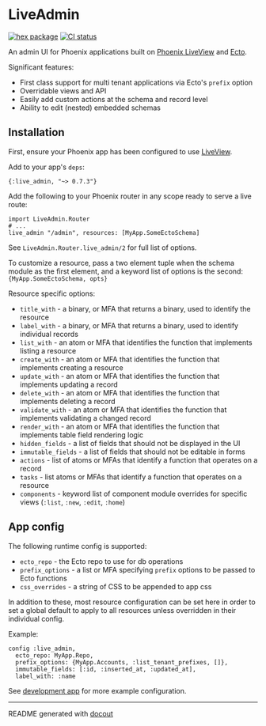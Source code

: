 <!-- This README was generated with docout (https://github.com/tfwright/docout). Edits should be made to the formatter instead of this file, other changes will be overridden on compile. -->

# LiveAdmin

[![hex package](https://img.shields.io/hexpm/v/live_admin.svg)](https://hex.pm/packages/live_admin)
[![CI status](https://github.com/tfwright/live_admin/workflows/CI/badge.svg)](https://github.com/tfwright/live_admin/actions)

An admin UI for Phoenix applications built on [Phoenix LiveView](https://github.com/phoenixframework/phoenix_live_view) and [Ecto](https://github.com/elixir-ecto/ecto/).

Significant features:

* First class support for multi tenant applications via Ecto's `prefix` option
* Overridable views and API
* Easily add custom actions at the schema and record level
* Ability to edit (nested) embedded schemas

## Installation

First, ensure your Phoenix app has been configured to use [LiveView](https://hexdocs.pm/phoenix_live_view/installation.html).

Add to your app's `deps`:

```
{:live_admin, "~> 0.7.3"}
```

Add the following to your Phoenix router in any scope ready to serve a live route:

```
import LiveAdmin.Router
# ...
live_admin "/admin", resources: [MyApp.SomeEctoSchema]
```

See `LiveAdmin.Router.live_admin/2` for full list of options.

To customize a resource, pass a two element tuple when the schema module as the first element, and a keyword list of options is the second: `{MyApp.SomeEctoSchema, opts}`

Resource specific options:

* `title_with` - a binary, or MFA that returns a binary, used to identify the resource
* `label_with` - a binary, or MFA that returns a binary, used to identify individual records
* `list_with` - an atom or MFA that identifies the function that implements listing a resource
* `create_with` - an atom or MFA that identifies the function that implements creating a resource
* `update_with` - an atom or MFA that identifies the function that implements updating a record
* `delete_with` - an atom or MFA that identifies the function that implements deleting a record
* `validate_with` - an atom or MFA that identifies the function that implements validating a changed record
* `render_with` - an atom or MFA that identifies the function that implements table field rendering logic
* `hidden_fields` - a list of fields that should not be displayed in the UI
* `immutable_fields` - a list of fields that should not be editable in forms
* `actions` - list of atoms or MFAs that identify a function that operates on a record
* `tasks` - list atoms or MFAs that identify a function that operates on a resource
* `components` - keyword list of component module overrides for specific views (`:list`, `:new`, `:edit`, `:home`)

## App config

The following runtime config is supported:

* `ecto_repo` - the Ecto repo to use for db operations
* `prefix_options` - a list or MFA specifying `prefix` options to be passed to Ecto functions
* `css_overrides` - a string of CSS to be appended to app css

In addition to these, most resource configuration can be set here in order to set a global default to apply to all resources unless overridden in their individual config.

Example:

```
config :live_admin,
  ecto_repo: MyApp.Repo,
  prefix_options: {MyApp.Accounts, :list_tenant_prefixes, []},
  immutable_fields: [:id, :inserted_at, :updated_at],
  label_with: :name
```

See [development app](/dev.exs) for more example configuration.

---

README generated with [docout](https://github.com/tfwright/docout)
